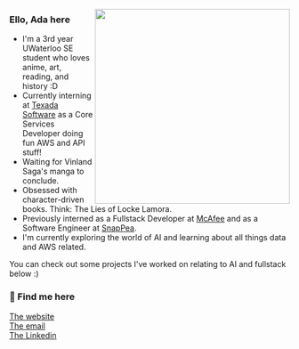 [//]: # (<img align='right' width='350px' src='https://i.imgur.com/hFasB6C.png'>)
<img align='right' width='350px' src='https://i.imgur.com/hFasB6C.png'>

<h3> Ello, Ada here</h3>
<ul>
<li>I'm a 3rd year UWaterloo SE student who loves anime, art, reading, and history :D</li>
<li>Currently interning at <a href="https://texadasoftware.com/">Texada Software</a> as a Core Services Developer doing fun AWS and API stuff!</li>
<li>Waiting for Vinland Saga's manga to conclude.</li>
<li>Obsessed with character-driven books. Think: The Lies of Locke Lamora.</li>
<li>Previously interned as a Fullstack Developer at <a href="https://www.mcafee.com/en-ca/index.html">McAfee</a> and as a Software Engineer at <a href="https://snappeadesign.com/">SnapPea</a>.</li>
<li>I'm currently exploring the world of AI and learning about all things data and AWS related. </li>
</ul>
You can check out some projects I've worked on relating to AI and fullstack below :)

<h3> 🍶 Find me here</h3>
<a href="https://adabingw.github.io/">The website</a><br />
<a href="mailto:abwang@uwaterloo.ca">The email</a><br />
<a href="https://www.linkedin.com/in/adabingw/">The Linkedin</a>
